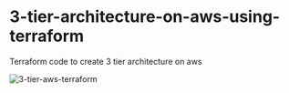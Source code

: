 # 3-tier-architecture-on-aws-using-terraform
Terraform code to create 3 tier architecture on aws 

![3-tier-aws-terraform](https://github.com/singhavinash2915/avinash-assignment/assets/97096853/4076a7d2-90dc-4df7-808a-9bcac3800ac9)
